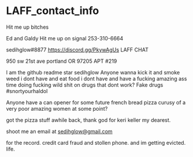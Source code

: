 # LAFF_contact_info
Hit me up bitches

Ed and Galdy
Hit me up on signal
253-310-6664

sedihglow#8877
https://discord.gg/PkywAgUs LAFF CHAT

950 sw 21st ave portland OR 97205 APT #219

I am the github readme star sedihglow
Anyone wanna kick it and smoke weed i dont have and eat food i dont have and have a 
fucking amazing ass time doing fucking wild shit on drugs that dont work? Fake drugs #snortyourhaldol

Anyone have a can opener for some future french bread pizza curusy of a very poor amazing women at some point?

got the pizza stuff awhile back, thank god for keri keller my dearest.

shoot me an email at sedihglow@gmail.com

for the record. credit card fraud and stollen phone. and im getting evicted. life.
